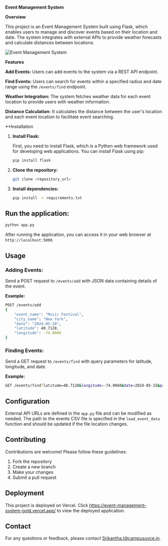  
**Event Management System**

**Overview**

This project is an Event Management System built using Flask, which enables users to manage and discover events based on their location and date. The system integrates with external APIs to provide weather forecasts and calculate distances between locations.

![Event Management System](<image_url>)

**Features**

**Add Events:**
Users can add events to the system via a REST API endpoint. 

**Find Events:**
Users can search for events within a specified radius and date range using the `/events/find` endpoint. 

**Weather Integration:**
The system fetches weather data for each event location to provide users with weather information. 

**Distance Calculation:**
It calculates the distance between the user's location and each event location to facilitate event searching. 

**Installation 

1. **Install Flask:** 
   
   First, you need to install Flask, which is a Python web framework used for developing web applications. You can install Flask using pip:

   ```bash 
   pip install flask
   ```

2. **Clone the repository:** 

    ```bash 
    git clone <repository_url> 
    ```

3. **Install dependencies:** 

    ```bash 
    pip install -r requirements.txt 
    ```

## Run the application: 

```bash 
python app.py 
```

After running the application, you can access it in your web browser at `http://localhost:5000`.

## Usage 

### Adding Events: 
Send a POST request to `/events/add` with JSON data containing details of the event. 

**Example:** 

```bash 
POST /events/add 
{ 
    "event_name": "Music Festival", 
    "city_name": "New York", 
    "date": "2024-05-20", 
    "latitude": 40.7128, 
    "longitude": -74.0060 
} 
```

### Finding Events: 
Send a GET request to `/events/find` with query parameters for latitude, longitude, and date. 

**Example:** 

```bash 
GET /events/find?latitude=40.7128&longitude=-74.0060&date=2024-05-15&page=1 
```

## Configuration 

External API URLs are defined in the `app.py` file and can be modified as needed. The path to the events CSV file is specified in the `load_event_data` function and should be updated if the file location changes. 

## Contributing 

Contributions are welcome! Please follow these guidelines: 

1. Fork the repository 
2. Create a new branch 
3. Make your changes 
4. Submit a pull request 

## Deployment

This project is deployed on Vercel. Click https://event-management-system-gold.vercel.app/ to view the deployed application.

## Contact 

For any questions or feedback, please contact [Srikantha.l@campusuvce.in](mailto:Srikantha.l@campusuvce.in).
```
 
